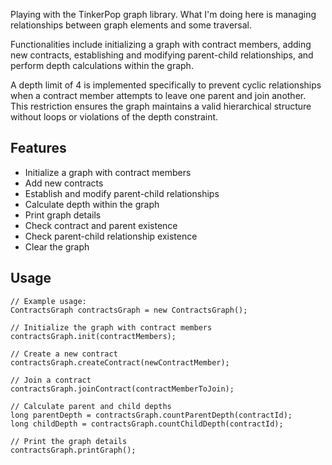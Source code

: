 Playing with the TinkerPop graph library.
What I'm doing here is managing relationships between graph elements and some traversal.

Functionalities include initializing a graph with contract members,
adding new contracts, establishing and modifying parent-child relationships,
and perform depth calculations within the graph.

A depth limit of 4 is implemented specifically to prevent cyclic relationships when a contract member attempts to leave one parent and join another. 
This restriction ensures the graph maintains a valid hierarchical structure without loops or violations of the depth constraint.

## Features

- Initialize a graph with contract members
- Add new contracts
- Establish and modify parent-child relationships
- Calculate depth within the graph
- Print graph details
- Check contract and parent existence
- Check parent-child relationship existence
- Clear the graph

## Usage

```
// Example usage:
ContractsGraph contractsGraph = new ContractsGraph();

// Initialize the graph with contract members
contractsGraph.init(contractMembers);

// Create a new contract
contractsGraph.createContract(newContractMember);

// Join a contract
contractsGraph.joinContract(contractMemberToJoin);

// Calculate parent and child depths
long parentDepth = contractsGraph.countParentDepth(contractId);
long childDepth = contractsGraph.countChildDepth(contractId);

// Print the graph details
contractsGraph.printGraph();
```
